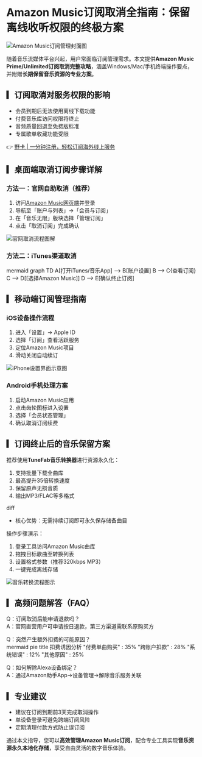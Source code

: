 # Amazon Music订阅取消全指南：保留离线收听权限的终极方案

![Amazon Music订阅管理封面图](https://bbtdd.com/wp-content/uploads/img/565403610754076.webp)

随着音乐流媒体平台兴起，用户常面临订阅管理需求。本文提供**Amazon Music Prime/Unlimited订阅取消完整攻略**，涵盖Windows/Mac/手机终端操作要点，并附赠**长期保留音乐资源的专业方案**。

## ▎订阅取消对服务权限的影响
- 会员到期后无法使用离线下载功能  
- 付费音乐库访问权限将终止  
- 音频质量回退至免费版标准  
- 专属歌单收藏功能受限

👉 [野卡 | 一分钟注册，轻松订阅海外线上服务](https://bbtdd.com/yeka)

## ▎桌面端取消订阅步骤详解

### 方法一：官网自助取消（推荐）
1. 访问[Amazon Music网页端](https://www.amazon.com/music)并登录
2. 导航至「账户与列表」→「会员与订阅」
3. 在「音乐无限」版块选择「管理订阅」
4. 点击「取消订阅」完成确认

![官网取消流程图解](https://bbtdd.com/wp-content/uploads/img/63393636448155.webp)

### 方法二：iTunes渠道取消
mermaid
graph TD
A[打开iTunes/音乐App] --> B[账户设置]
B --> C{查看订阅}
C --> D[[选择Amazon Music]]
D --> E[确认终止订阅]


## ▎移动端订阅管理指南

### iOS设备操作流程
1. 进入「设置」→ Apple ID
2. 选择「订阅」查看活跃服务
3. 定位Amazon Music项目
4. 滑动关闭自动续订

![iPhone设置界面示意图](https://bbtdd.com/wp-content/uploads/img/6103035238407095.webp)

### Android手机处理方案
1. 启动Amazon Music应用
2. 点击齿轮图标进入设置
3. 选择「会员状态管理」
4. 确认取消订阅续费

## ▎订阅终止后的音乐保留方案

推荐使用**TuneFab音乐转换器**进行资源永久化：
1. 支持批量下载全曲库
2. 最高提升35倍转换速度
3. 保留原声无损音质
4. 输出MP3/FLAC等多格式

diff
+ 核心优势：无需持续订阅即可永久保存储备曲目


操作步骤演示：
1. 登录工具访问Amazon Music曲库
2. 拖拽目标歌曲至转换列表
3. 设置格式参数（推荐320kbps MP3）
4. 一键完成离线存储

![音乐转换流程图示](https://bbtdd.com/wp-content/uploads/img/951035927.webp)

## ▎高频问题解答（FAQ）

Q：订阅取消后能申请退款吗？  
A：官网直营用户可申请按日退款，第三方渠道需联系原购买方

Q：突然产生额外扣费的可能原因？  
mermaid
pie
    title 扣费诱因分析
    "付费单曲购买" : 35%
    "跨账户扣款" : 28%
    "系统错误" : 12%
    "其他原因" : 25%


Q：如何解除Alexa设备绑定？  
A：通过Amazon助手App→设备管理→解除音乐服务关联

## ▎专业建议
- 建议在订阅到期前3天完成取消操作
- 单设备登录可避免跨端订阅风险
- 定期清理付款方式防止误订阅

通过本文指导，您可以**高效管理Amazon Music订阅**，配合专业工具实现**音乐资源永久本地化存储**，享受自由灵活的数字音乐体验。